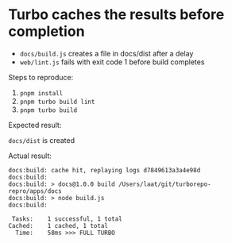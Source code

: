 # Turbo caches the results before completion


* `docs/build.js` creates a file in docs/dist after a delay
* `web/lint.js` fails with exit code 1 before build completes

Steps to reproduce:

1. `pnpm install`
2. `pnpm turbo build lint`
3. `pnpm turbo build`

Expected result:

`docs/dist` is created

Actual result:

```
docs:build: cache hit, replaying logs d7849613a3a4e98d
docs:build:
docs:build: > docs@1.0.0 build /Users/laat/git/turborepo-repro/apps/docs
docs:build: > node build.js
docs:build:

 Tasks:    1 successful, 1 total
Cached:    1 cached, 1 total
  Time:    58ms >>> FULL TURBO
```
